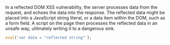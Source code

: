 In a reflected DOM XSS vulnerability, the server processes data from the request, and echoes the data into the response. The reflected data might be placed into a JavaScript string literal, or a data item within the DOM, such as a form field. A script on the page then processes the reflected data in an unsafe way, ultimately writing it to a dangerous sink.
```js
eval('var data = "reflected string"');
```